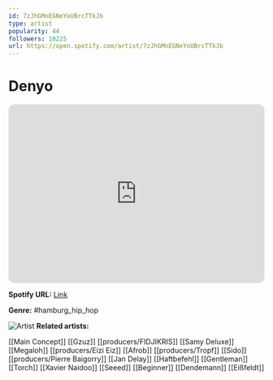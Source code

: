 ```yaml
---
id: 7zJhGMnEGNeYoUBrcTTkJb
type: artist
popularity: 44
followers: 10225
url: https://open.spotify.com/artist/7zJhGMnEGNeYoUBrcTTkJb
---
```

# Denyo

<iframe style="border-radius:12px" src="https://open.spotify.com/embed/artist/7zJhGMnEGNeYoUBrcTTkJb" width="100%" height="352" frameBorder="0" allowfullscreen="" allow="autoplay; clipboard-write; encrypted-media; fullscreen; picture-in-picture" loading="lazy"></iframe>

**Spotify URL:** [Link](https://open.spotify.com/artist/7zJhGMnEGNeYoUBrcTTkJb)

**Genre:**  #hamburg_hip_hop

![Artist](https://i.scdn.co/image/ab67616d0000b273ebabcbc97468eb3cb91fe48e)
**Related artists:**

[[Main Concept]]
[[Gzuz]]
[[producers/FIDJIKRIS]]
[[Samy Deluxe]]
[[Megaloh]]
[[producers/Eizi Eiz]]
[[Afrob]]
[[producers/Tropf]]
[[Sido]]
[[producers/Pierre Baigorry]]
[[Jan Delay]]
[[Haftbefehl]]
[[Gentleman]]
[[Torch]]
[[Xavier Naidoo]]
[[Seeed]]
[[Beginner]]
[[Dendemann]]
[[Eißfeldt]]

